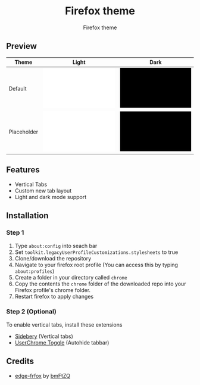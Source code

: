 <div align = "center">
<h1>Firefox theme</h1>
<p>Firefox theme</p>
</div>

## Preview


| Theme                     | Light                                    | Dark                                   |
| ------------------------- | ---------------------------------------- | -------------------------------------- |
| Default                   | ![(image)](assets/lightplaceholder.png)  | ![(image)](assets/darkplaceholder.png) |
| Placeholder               | ![(image)](assets/lightplaceholder.png)  | ![(image)](assets/darkplaceholder.png) |

## Features 
- Vertical Tabs
- Custom new tab layout
- Light and dark mode support

## Installation

### Step 1
1. Type `about:config` into seach bar
2. Set `toolkit.legacyUserProfileCustomizations.stylesheets` to true
3. Clone/download the repository
2. Navigate to your firefox root profile (You can access this by typing `about:profiles`)
3. Create a folder in your directory called `chrome`
4. Copy the contents the `chrome` folder of the downloaded repo into your Firefox profile's chrome folder.
5. Restart firefox to apply changes

### Step 2 (Optional)

To enable vertical tabs, install these extensions
- [Sidebery](https://addons.mozilla.org/firefox/addon/sidebery/) (Vertical tabs)
- [UserChrome Toggle](https://addons.mozilla.org/firefox/addon/userchrome-toggle/)  (Autohide tabbar)

## Credits

- [edge-frfox](https://github.com/bmFtZQ/edge-frfox) by [bmFtZQ](https://github.com/bmFtZQ)